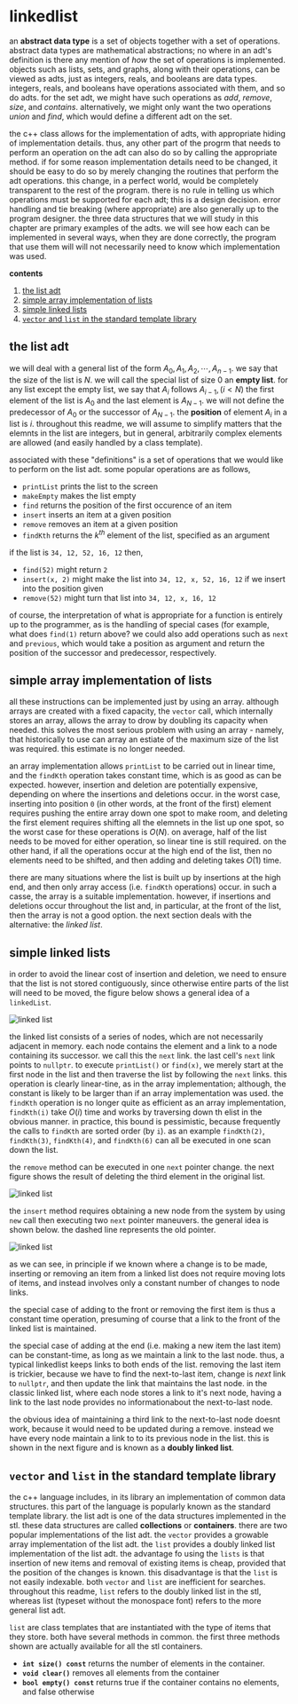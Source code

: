 # linkedlist

an **abstract data type** is a set of objects together with a set of operations.  abstract data types are mathematical abstractions; no where in an adt's definition is there any mention of _how_ the set of operations is implemented.  objects such as lists, sets, and graphs, along with their operations, can be viewed as adts, just as integers, reals, and booleans are data types.  integers, reals, and booleans have operations associated with them, and so do adts.  for the set adt, we might have such operations as _add_, _remove_, _size_, and _contains_.  alternatively, we might only want the two operations _union_ and _find_, which would define a different adt on the set.

the c++ class allows for the implementation of adts, with appropriate hiding of implementation details.  thus, any other part of the progrm that needs to perform an operation on the adt can also do so by calling the appropriate method.  if for some reason implementation details need to be changed, it should be easy to do so by merely changing the routines that perform the adt operations.  this change, in a perfect world, would be completely transparent to the rest of the program.  there is no rule in telling us which operations must be supported for each adt; this is a design decision.  error handling and tie breaking (where appropriate) are also generally up to the program designer.  the three data structures that we will study in this chapter are primary examples of the adts.  we will see how each can be implemented in several ways, when they are done correctly, the program that use them will will not necessarily need to know which implementation was used.

**contents**

1.  [the list adt](#the-list-adt)
2.  [simple array implementation of lists](#simple-array-implementation-of-lists)
3.  [simple linked lists](#simple-linked-lists)
4.  [`vector` and `list` in the standard template library](#vector-and-list-in-the-standard-template-library)


## the list adt

we will deal with a general list of the form $A_{0}, A_{1}, A_{2}, \cdots, A_{n - 1}$.  we say that the size of the list is $N$.  we will call the special list of size $0$ an **empty list**.  for any list except the empty list, we say that $A_{i}$ follows $A_{i - 1}, (i < N)$  the first element of the list is $A_{0}$ and the last element is $A_{N - 1}$.  we will not define the predecessor of $A_{0}$ or the successor of $A_{N - 1}$.  the **position** of element $A_{i}$ in a list is $i$.  throughout this readme, we will assume to simplify matters that the elemnts in the list are integers, but in general, arbitrarily complex elements are allowed (and easily handled by a class template).

associated with these "definitions" is a set of operations that we would like to perform on the list adt.  some popular operations are as follows, 

-  `printList` prints the list to the screen
-  `makeEmpty` makes the list empty
-  `find` returns the position of the first occurence of an item
-  `insert` inserts an item at a given position
-  `remove` removes an item at a given position
-  `findKth` returns the $k^{th}$ element of the list, specified as an argument

if the list is `34, 12, 52, 16, 12` then,

-  `find(52)` might return `2`
-  `insert(x, 2)` might make the list into `34, 12, x, 52, 16, 12` if we insert into the position given
-  `remove(52)` might turn that list into `34, 12, x, 16, 12`

of course, the interpretation of what is appropriate for a function is entirely up to the programmer, as is the handling of special cases (for example, what does `find(1)` return above? we could also add operations such as `next` and `previous`, which would take a position as argument and return the position of the successor and predecessor, respectively.

## simple array implementation of lists

all these instructions can be implemented just by using an array.  although arrays are created with a fixed capacity, the `vector` call, which internally stores an array, allows the array to drow by doubling its capacity when needed.  this solves the most serious problem with using an array - namely, that historically to use can array an estiate of the maximum size of the list was required.  this estimate is no longer needed.

an array implementation allows `printList` to be carried out in linear time, and the `findKth` operation takes constant time, which is as good as can be expected.  however, insertion and deletion are potentially expensive, depending on where the insertions and deletions occur.  in the worst case, inserting into position `0` (in other words, at the front of the first) element requires pushing the entire array down one spot to make room, and deleting the first element requires shifting all the elemnets in the list up one spot, so the worst case for these operations is $O(N)$.  on average, half of the list needs to be moved for either operation, so linear tine is still required.  on the other hand, if all the operations occur at the high end of the list, then no elements need to be shifted, and then adding and deleting takes $O(1)$ time.

there are many situations where the list is built up by insertions at the high end, and then only array access (i.e. `findKth` operations) occur.  in such a casse, the array is a suitable implementation.  however, if insertions and deletions occur throughout the list and, in particular, at the front of the list, then the array is not a good option.  the next section deals with the alternative:  the _linked list_.

## simple linked lists

in order to avoid the linear cost of insertion and deletion, we need to ensure that the list is not stored contiguously, since otherwise entire parts of the list will need to be moved, the figure below shows a general idea of a `linkedList`.

![linked list](./assets/ll.png)

the linked list consists of a series of nodes, which are not necessarily adjacent in memory.  each node contains the element and a link to a node containing its successor.  we  call this the `next` link.  the last cell's `next` link points to `nullptr`.  to execute `printList()` or `find(x)`, we merely start at the first node in the list and then traverse the list by following the `next` links.  this operation is clearly linear-tine, as in the array implementation; although, the constant is likely to be larger than if an array implementation was used.  the `findKth` operation is no longer quite as efficient as an array implementation, `findKth(i)` take $O(i)$ time and works by traversing down th elist in the obvious manner.  in practice, this bound is pessimistic, because frequently the calls to `findKth` are sorted order (by `i`).  as an example `findKth(2)`, `findKth(3)`, `findKth(4)`, and `findKth(6)` can all be executed in one scan down the list.

the `remove` method can be executed in one `next` pointer change.  the next figure shows the result of deleting the third element in the original list.

![linked list](./assets/lld.png)

the `insert` method requires obtaining a new node from the system by using `new` call then executing two `next` pointer maneuvers.  the general idea is shown below.  the dashed line represents the old pointer.  

![linked list](./assets/lli.png)

as we can see, in principle if we known where a change is to be made, inserting or removing an item from a linked list does not require moving lots of items, and instead involves only a constant number of changes to node links.

the special case of adding to the front or removing the first item is thus a constant time operation, presuming of course that a link to the front of the linked list is maintained.

the special case of adding at the end (i.e. making a new item the last item) can be constant-time, as long as we maintain a link to the last node.  thus, a typical linkedlist keeps links to both ends of the list.  removing the last item is trickier, because we have to find the next-to-last item, change is _next_ link to `nullptr`, and then update the link that maintains the last node.  in the classic linked list, where each node stores a link to it's next node, having a link to the last node provides no informationabout the next-to-last node.

the obvious idea of maintaining a third link to the next-to-last node doesnt work, because it would need to be updated during a remove.  instead we have every node maintain a link to to its previous node in the list.  this is shown in the next figure and is known as a **doubly linked list**.

## `vector` and `list` in the standard template library

the c++ language includes, in its library an implementation of common data structures.  this part of the language is popularly known as the standard template library.  the list adt is one of the data structures implemented in the stl.  these data structures are called **collections** or **containers**.  there are two popular implementations of the list adt.  the `vector` provides a growable array implementation of the list adt.  the `list` provides a doubly linked list implementation of the list adt.  the advantage fo using the `lists` is that insertion of new items and removal of existing items is cheap, provided that the position of the changes is known.  this disadvantage is that the `list` is not easily indexable.  both `vector` and `list` are inefficient for searches.  throughout this readme, `list` refers to the doubly linked list in the stl, whereas list (typeset without the monospace font) refers to the more general list adt.

`list` are class templates that are instantiated with the type of items that they store.  both have several methods in common. the first three methods shown are actually available for all the stl containers.

-  **`int size() const`**  returns the number of elements in the container.
-  **`void clear()`**  removes all elements from the container
-  **`bool empty() const`** returns true if the container contains no elements, and false otherwise
